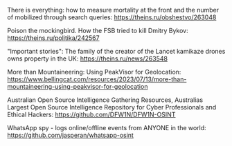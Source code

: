 
There is everything: how to measure mortality at the front and the number of mobilized through search queries: https://theins.ru/obshestvo/263048

Poison the mockingbird. How the FSB tried to kill Dmitry Bykov: https://theins.ru/politika/242567

"Important stories": The family of the creator of the Lancet kamikaze drones owns property in the UK: https://theins.ru/news/263548




More than Mountaineering: Using PeakVisor for Geolocation: https://www.bellingcat.com/resources/2023/07/13/more-than-mountaineering-using-peakvisor-for-geolocation

Australian Open Source Intelligence Gathering Resources, Australias Largest Open Source Intelligence Repository for Cyber Professionals and Ethical Hackers: https://github.com/DFW1N/DFW1N-OSINT

WhatsApp spy - logs online/offline events from ANYONE in the world: https://github.com/jasperan/whatsapp-osint










